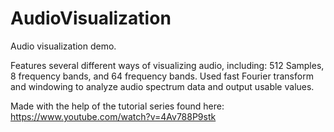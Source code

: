 # AudioVisualization
Audio visualization demo. 

Features several different ways of visualizing audio, including: 512 Samples, 8 frequency bands, and 64 frequency bands. Used fast Fourier transform and windowing to analyze audio spectrum data and output usable values.

Made with the help of the tutorial series found here: https://www.youtube.com/watch?v=4Av788P9stk
